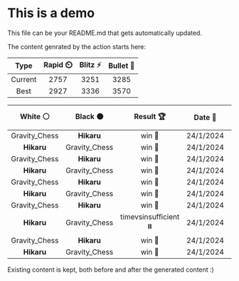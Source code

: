 # This is a demo

This file can be your README.md that gets automatically updated.

The content genrated by the action starts here:

<!--START_SECTION:chessStats-->
<!-- Automatically generated with https://github.com/Balastrong/chess-stats-action -->

| Type | Rapid ⏲️ | Blitz ⚡ | Bullet 🔫 |
|:---:|:---:|:---:|:---:|
| Current | 2757 | 3251 | 3285 |
| Best | 2927 | 3336 | 3570 |

| White ⚪ | Black ⚫ | Result 🏆 | Date 📅 | Position 🗺️ | Type 🕕 |
|:---:|:---:|:---:|:---:|:---:|:---:|
| Gravity_Chess | **Hikaru** | win 🥇 | 24/1/2024 | <a href="http://www.ee.unb.ca/cgi-bin/tervo/fen.pl?select=8/8/5k2/6p1/7p/p3KP1P/B7/8 w - -">Link</a> | Blitz |
| **Hikaru** | Gravity_Chess | win 🥇 | 24/1/2024 | <a href="http://www.ee.unb.ca/cgi-bin/tervo/fen.pl?select=3r2k1/pp3p1p/7b/3p4/3P4/BP4P1/P1rnR1BP/R3K3 b - -">Link</a> | Blitz |
| Gravity_Chess | **Hikaru** | win 🥇 | 24/1/2024 | <a href="http://www.ee.unb.ca/cgi-bin/tervo/fen.pl?select=1r3rk1/p1qbp1b1/2p2pp1/3p2Np/7P/2P1P1P1/PPQ2PB1/1RR3K1 w - -">Link</a> | Blitz |
| **Hikaru** | Gravity_Chess | win 🥇 | 24/1/2024 | <a href="http://www.ee.unb.ca/cgi-bin/tervo/fen.pl?select=5k2/3R1p2/4P3/5pp1/2P1r3/1P4KP/3R2P1/r7 b - -">Link</a> | Blitz |
| Gravity_Chess | **Hikaru** | win 🥇 | 24/1/2024 | <a href="http://www.ee.unb.ca/cgi-bin/tervo/fen.pl?select=1RQ5/5b2/3r1qkp/5p2/4p2P/3pP3/5P2/5BK1 w - -">Link</a> | Blitz |
| **Hikaru** | Gravity_Chess | win 🥇 | 24/1/2024 | <a href="http://www.ee.unb.ca/cgi-bin/tervo/fen.pl?select=5r2/p3Qpkp/6p1/5q2/4nPN1/1P2P3/5PBP/R5K1 b - -">Link</a> | Blitz |
| Gravity_Chess | **Hikaru** | win 🥇 | 24/1/2024 | <a href="http://www.ee.unb.ca/cgi-bin/tervo/fen.pl?select=5bk1/p1Q5/3p4/4p3/7p/7q/PP1B4/3K4 w - -">Link</a> | Blitz |
| **Hikaru** | Gravity_Chess | timevsinsufficient ⏸️ | 24/1/2024 | <a href="http://www.ee.unb.ca/cgi-bin/tervo/fen.pl?select=8/8/3n4/8/1p6/5k2/2K5/8 b - -">Link</a> | Blitz |
| Gravity_Chess | **Hikaru** | win 🥇 | 24/1/2024 | <a href="http://www.ee.unb.ca/cgi-bin/tervo/fen.pl?select=r5r1/p3kp2/2pp1n2/4pR1p/2P4P/BP2P3/P4P2/R3K3 b Q -">Link</a> | Blitz |
| **Hikaru** | Gravity_Chess | win 🥇 | 24/1/2024 | <a href="http://www.ee.unb.ca/cgi-bin/tervo/fen.pl?select=8/2k5/4R2p/3NP2P/p1Pp4/2b2P2/6PK/r7 b - -">Link</a> | Blitz |

<!--END_SECTION:chessStats-->

Existing content is kept, both before and after the generated content :)
